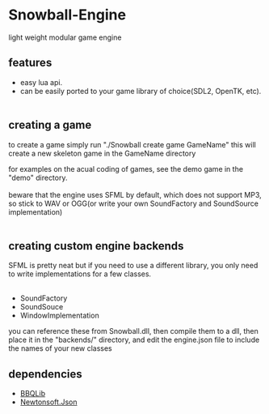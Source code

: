 # Snowball-Engine
light weight modular game engine

## features
- easy lua api.
- can be easily ported to your game library of choice(SDL2, OpenTK, etc).
<br></br>
## creating a game
to create a game simply run "./Snowball create game GameName" this will create a new skeleton game in the GameName directory

for examples on the acual coding of games,
see the demo game in the "demo" directory.<br></br>
beware that the engine uses SFML by default, which does not support MP3, so stick to WAV or OGG(or write your own SoundFactory and SoundSource implementation)
<br></br>

## creating custom engine backends
SFML is pretty neat but if you need to use
a different library, you only need to write implementations for a few classes.
<br></br>
- SoundFactory
- SoundSouce
- WindowImplementation

you can reference these from Snowball.dll,
then compile them to a dll, then place it in the "backends/" directory, and edit the engine.json file to include the names of your new classes



## dependencies
- [BBQLib](https://github.com/BBQGiraffe/BBQLib)
- [Newtonsoft.Json](https://www.nuget.org/packages/Newtonsoft.Json/)

